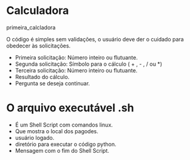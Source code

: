 # Calculadora
 primeira_calcladora

 O código é simples sem validações, o usuário deve der o cuidado para obedecer às solicitações.
- Primeira solicitação: 
      Número inteiro ou flutuante.
- Segunda solicitação: 
      Símbolo para o cálculo ( + , - , / ou *)
- Terceira solicitação:
      Número inteiro ou flutuante.
- Resultado do cálculo. 
- Pergunta se deseja continuar. 

# O arquivo executável  .sh 
- É um Shell Script com comandos linux. 
- Que mostra o local dos pagodes.
- usuário logado.
- diretório para executar o código python. 
- Mensagem com o fim do Shell Script. 
